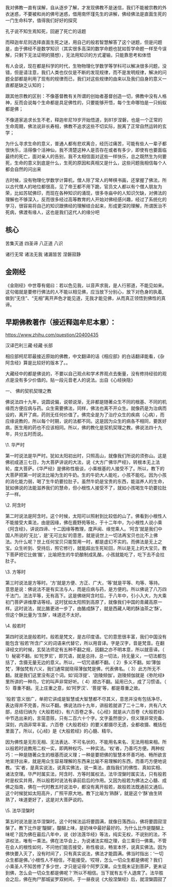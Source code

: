 我对佛教一直有误解，自从逐步了解，才发现佛教不是迷信，我们不能被宗教的外衣迷惑，不要被和尚的佛号迷惑，借用南怀瑾先生的讲解，佛经佛法是直面生死的一门生命科学，值得我们好好的探究

孔子说不知生焉知死，回避了死亡的话题

而释迦牟尼则选择直面生死之谜，用自己的般若智慧解答了这个谜题，但是问题是，由于佛经不是数学知识（其实很多高深的数学命题也犹如哲学命题一样至今误解，只剩下无法证明的猜想），无法用知识的方式灌输，只能靠思考和体悟

有人会说，现在都是科学的时代，生物物理化学数学等学科可以解决很多问题，没错，但是请注意，我们人类也仅仅是不断的发现规律，而不是发明规律，解决的问题全部都是利用了现有的规律而已，我们对这些规律的由来以及我们自身的意义一直都是缺乏认知的；

跟其他宗教的区别：不像基督教有关所谓的创始者基督创造一切，佛教中没有人格神，反而会说每个生命都是具足佛性的，只要能够开悟，每个生命哪怕是一只蚂蚁都是佛；

不像道家追求长生不老，释迦牟尼19岁开始悟道，到81岁涅磐，也是一个正常的生命周期，佛法说非长寿相，佛教不追求这些不切实际，脱离了正常自然运转的玄学；

为什么寻求生命的意义，普通人都有悲欢离合，经历过痛苦，可能有些人一辈子都很快乐，活得像个活神仙，我不清楚这种人是否存在或者有多少，即使有也要面临最终的死亡，面对亲人的告别，我不太相信面对这些一样快乐，总之既然生为何要死，生命的意义到底是什么，生死的原因和真相又是什么，这些问题我相信每个人都会自然的问出来

古时候，没有物理化学数学计算机，僧人除了常人的琴棋书画，还掌握了佛法，所以古代僧人的地位都很高，见了帝王都不用下跪，官员文人都以有个僧人朋友为荣，比如苏轼佛印，而现在各种知识的涌现，很多寺庙中的人知识欠缺，对佛法的理解也不够深入，反而很多经过高等教育的人开始对佛经感兴趣，经过了系统化的学习，很容易将自己的知识跟佛经的理解结合起来，形成更深的理解，所谓医治不死病，佛渡有缘人，这也是我们这代人的缘分吧

## 核心

苦集灭道
四圣谛
八正道 
八识

诸行无常 诸法无我 诸漏皆苦 涅磐寂静

## 金刚经
《金刚经》中世尊有偈曰：若以色见我，以音声求我，是人行邪道，不能见如来。这句偈就是要修行佛法的人不能以相见佛，应当放下分别心，放下对色身的执着,做到“无住”、“无相”离开声色才能见道，无我才能见佛，从而真正领悟到佛性的真谛。

## 早期佛教著作（接近释迦牟尼本意）：

https://www.zhihu.com/question/20400435



汉译巴利三藏·经藏·长部



相应部柯尼耶最接近原始的佛教，中文翻译的话《相应部》的白话翻译能看，《杂阿含经》算是比较好的版本了。。



大藏经中的都是佛说的，不要以自己观点和学术界观点去衡量，没有修持经验的观点是没有多少价值的。贴一段元音老人的说法。出自《心经抉隐》

一、 佛的契机契理之教

佛说法四十九年，说圆说偏，说顿说渐，无非都是随著众生不同的根基、不同的机缘而方便应病与药。众生需要佛法，同样，佛法也离不开众生。就像药是为治病而设的，离开了病，药则无任何价值了。佛完全是为了治疗众生的疾病（心病），而应缘说教的，所以每个时期，说的法都不同。这是因为众生的病各不相同，要医好病，医生用的药也不应该相同。所以，佛的教化是契机契理之教。佛说法四十九年，共分五时而说。

\1. 华严时

第一时说法是华严时。犹如太阳初出时，只照高山，就像我们所说的须弥山。这是佛初成道三七日，为大菩萨讲说的大法，说《大方广佛华严经》，转根本无上法轮，度大菩萨。《华严经》是佛称性极谈，小乘根基的人接受不了。所以，教下的大菩萨把第一时说法比喻为生的牛奶。生的牛奶大人能吃，小孩不能吃。因为小孩的消化能力弱，喝了生牛奶要拉肚子。虽然牛奶是宝贵的东西，能滋养人的生命，犹如佛说的法能滋养我们的慧命，但小根性人接受不了，就如小孩喝生牛奶要拉肚子一样。

\2. 阿含时

第二时说法是阿含时。这个时候，太阳可以照射到比较低的山了。佛看到小根性人不能接受大乘法，由是因缘，佛在鹿野苑等处，于十二年中，为小根性人说小乘《阿含经》，讲说四谛、十二因缘等教理，度声闻、缘觉乘人。‘阿含’就是我们中国人所说的‘无比’，是‘无可比拟’的意思，就是说世上一切法再宝贝也比不上佛法。为什么呢？世上任何宝贝只能暂用一时，都是虚幻不实的。而佛法是无上之宝。众生听到、受持后，照它修行，就能超出生死轮回，所以是无上的大宝贝。教下菩萨把它比做‘酪’，比喻把生的牛奶酿制成乳酪，小孩就能吃了，吃下去不会拉肚子。

\3. 方等时

第三时说法是方等时。‘方’就是方便、方正、广大，‘等’就是平等、均等、等持。意思是说：佛说法不是有实法与人，而是应病与药，是方便的。所以佛说了八万四千法门，法法平等，无有高下。这是佛继阿含时后，于八年中，引小入大，为大乘初门菩萨讲维摩诘等经。这时犹如太阳照到高原了，就像我们中国的青藏高原一样。这时说法，就比酪更进一步了，由酪成酥了，就是西藏人喝的酥油茶之‘酥’。但这个酥比量为‘生酥’，味道还不太好。

\4. 般若时

第四时说法是般若时。般若是梵文，是古印度语。它的意思很丰富，我们中国没有能包含‘般若’所含广义的词语来代替它，所以用音译。字是汉字，音是梵音。在翻译经文的时候，玄奘法师定有五种不翻之规，因翻之亦不明本意，所以就音译。（ 1）秘密不翻。如‘陀罗尼’，即咒语，就是总持，总一切法，持无量义，一切法都包括了，含摄无量无边的意义。所以，一切咒语都不翻。（ 2）多义不翻。如‘薄伽梵’，薄伽梵有六义，我们通常就晓得薄伽梵是佛，代表佛名。（ 3）此方所无不翻。就是我们这里没有这个词。如‘阎浮提’、‘迦陵频伽’。迦陵频伽就是《弥陀经》里所讲的一种鸟，它的叫声非常好听。（ 4）顺古不翻。延用已久，成了习惯语。（ 5）尊重不翻。无上庄重之意，如‘阿罗汉’、‘菩提’等，都是尊重之故。

‘般若’意义很广，单把它讲成是智慧或大智慧都不尽其义，意思并没有包括净尽，表达得并不完善，所以不翻。佛说法四十九年，讲般若就讲了二十二年，共有八大部，总结归纳为《大般若经》，有六百卷之多。《心经》就是从六百卷《大般若经》中节选出来的，言简意赅，只有二百六十个字。文字虽然很少，但义理非常完备、深刻，内涵非常丰富。六百卷《大般若经》的要义都摄尽无遗，全都收摄、概括在里面了。所以，《心经》是《大般若经》的心髓、精华。

因为佛性是无形无相、无法表达、不可名状的，不能用名来名、无法用相来相。所以般若时说教用二权一实，即两种权巧、一种实法。‘权’者，乃善巧方便。两种权巧：一种是随著众生的根基而说义理；一种是要把佛的智慧本怀善巧地、畅所欲言地宣抒出来，就是用众生容易理解的东西来比喻不易理解的东西，而善巧方便地说教。‘实’者，是真实说法，说真实佛法，说一乘法，直指我们的佛性、真如实相、诸法空理。华严时属实法，阿含时、方等时属权法，法华涅槃时属实法，只有般若时是权实并用，所以般若时说法有承前启后的作用。又因为般若为佛法之心髓、成佛之指南，佛在一代时教五时说法中，都没有离开般若，故般若法既通前又通后。这个时候犹如太阳高升，广照平原大地。教下比喻为‘熟酥’，就是这个‘酥’由生转熟了，味道更好了，这是对大菩萨说的。

\5. 法华涅槃时

第五时说法是法华涅槃时。这个时候法运将要圆满，就像日落西山，佛将要圆寂涅槃了。教下比作是‘醍醐’。醍醐上味，是奶味中最好最好的。为什么比作是醍醐上味呢？因为佛在最后八年中，说《妙法莲华经》等法，纯实无权，不说别的法，不讲权法，唯有一乘法。佛在法华会上，为说诸法实相之理，会三乘归一佛乘。不管在会人的根性如何，不问他们能否接受，称性极谈，畅宣本怀，说真实佛法。因为佛快要入灭了，没有时间了，只有真实说法，佛法才能圆满。佛当时指出：‘一切众生都是佛。’小根性人不相信，不能接受。‘哎呀，怎么一切众生都是佛呢？我们小乘圣人不知苦修了多少世，才只是证得个阿罗汉果。众生既未证到菩萨，更未证到佛，怎么会一切众生都是佛呢？’所以不相信。当下就有五千人退席了。法华胜会之后，佛在拘尸那城娑罗双树间，于一昼夜说《大般涅槃经》后，就涅槃圆寂了







